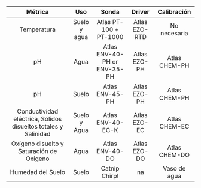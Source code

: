 
| Métrica | Uso | Sonda | Driver | Calibración |
| :-: |:-: |:-: |:-: |:-: |
| Temperatura | Suelo y agua|  Atlas PT-100 + PT-1000 | Atlas EZO-RTD | No necesaria |
| pH | Agua |  Atlas ENV-40-PH or ENV-35-PH | Atlas EZO-PH | Atlas CHEM-PH |
| pH | Suelo |  Atlas ENV-45-PH | Atlas EZO-PH | Atlas CHEM-PH |
| Conductividad eléctrica, Sólidos disueltos totales y Salinidad| Suelo y Agua | Atlas ENV-40-EC-K | Atlas EZO-EC | Atlas CHEM-EC |
| Oxígeno disuelto y Saturación de Oxígeno | Agua | Atlas ENV-40-DO | Atlas EZO-DO | Atlas CHEM-DO |
| Humedad del Suelo | Suelo | Catnip Chirp! | na | Vaso de agua |
